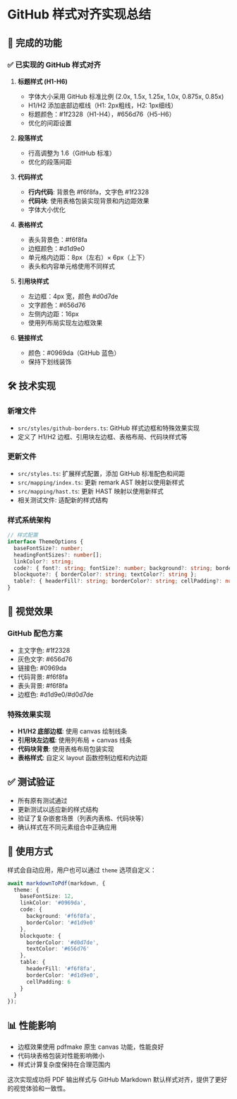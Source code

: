 # GitHub 样式对齐实现总结

## 🎯 完成的功能

### ✅ 已实现的 GitHub 样式对齐

1. **标题样式 (H1-H6)**
   - 字体大小采用 GitHub 标准比例 (2.0x, 1.5x, 1.25x, 1.0x, 0.875x, 0.85x)
   - H1/H2 添加底部边框线（H1: 2px粗线，H2: 1px细线）
   - 标题颜色：#1f2328（H1-H4），#656d76（H5-H6）
   - 优化的间距设置

2. **段落样式**
   - 行高调整为 1.6（GitHub 标准）
   - 优化的段落间距

3. **代码样式**
   - **行内代码**: 背景色 #f6f8fa，文字色 #1f2328
   - **代码块**: 使用表格包装实现背景和内边距效果
   - 字体大小优化

4. **表格样式**
   - 表头背景色：#f6f8fa
   - 边框颜色：#d1d9e0
   - 单元格内边距：8px（左右）× 6px（上下）
   - 表头和内容单元格使用不同样式

5. **引用块样式**
   - 左边框：4px 宽，颜色 #d0d7de
   - 文字颜色：#656d76
   - 左侧内边距：16px
   - 使用列布局实现左边框效果

6. **链接样式**
   - 颜色：#0969da（GitHub 蓝色）
   - 保持下划线装饰

## 🛠 技术实现

### 新增文件
- `src/styles/github-borders.ts`: GitHub 样式边框和特殊效果实现
- 定义了 H1/H2 边框、引用块左边框、表格布局、代码块样式等

### 更新文件
- `src/styles.ts`: 扩展样式配置，添加 GitHub 标准配色和间距
- `src/mapping/index.ts`: 更新 remark AST 映射以使用新样式
- `src/mapping/hast.ts`: 更新 HAST 映射以使用新样式
- 相关测试文件: 适配新的样式结构

### 样式系统架构
```typescript
// 样式配置
interface ThemeOptions {
  baseFontSize?: number;
  headingFontSizes?: number[];
  linkColor?: string;
  code?: { font?: string; fontSize?: number; background?: string; borderColor?: string };
  blockquote?: { borderColor?: string; textColor?: string };
  table?: { headerFill?: string; borderColor?: string; cellPadding?: number };
}
```

## 🎨 视觉效果

### GitHub 配色方案
- 主文字色: #1f2328
- 灰色文字: #656d76  
- 链接色: #0969da
- 代码背景: #f6f8fa
- 表头背景: #f6f8fa
- 边框色: #d1d9e0/#d0d7de

### 特殊效果实现
- **H1/H2 底部边框**: 使用 canvas 绘制线条
- **引用块左边框**: 使用列布局 + canvas 线条
- **代码块背景**: 使用表格布局包装实现
- **表格样式**: 自定义 layout 函数控制边框和内边距

## ✅ 测试验证

- 所有原有测试通过
- 更新测试以适应新的样式结构
- 验证了复杂嵌套场景（列表内表格、代码块等）
- 确认样式在不同元素组合中正确应用

## 🚀 使用方式

样式会自动应用，用户也可以通过 `theme` 选项自定义：

```typescript
await markdownToPdf(markdown, {
  theme: {
    baseFontSize: 12,
    linkColor: '#0969da',
    code: {
      background: '#f6f8fa',
      borderColor: '#d1d9e0'
    },
    blockquote: {
      borderColor: '#d0d7de',
      textColor: '#656d76'
    },
    table: {
      headerFill: '#f6f8fa',
      borderColor: '#d1d9e0',
      cellPadding: 6
    }
  }
});
```

## 📊 性能影响

- 边框效果使用 pdfmake 原生 canvas 功能，性能良好
- 代码块表格包装对性能影响微小
- 样式计算复杂度保持在合理范围内

这次实现成功将 PDF 输出样式与 GitHub Markdown 默认样式对齐，提供了更好的视觉体验和一致性。
